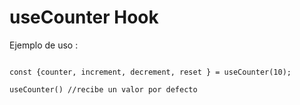 # useCounter Hook

Ejemplo de uso :
```

const {counter, increment, decrement, reset } = useCounter(10); 

useCounter() //recibe un valor por defecto
```


